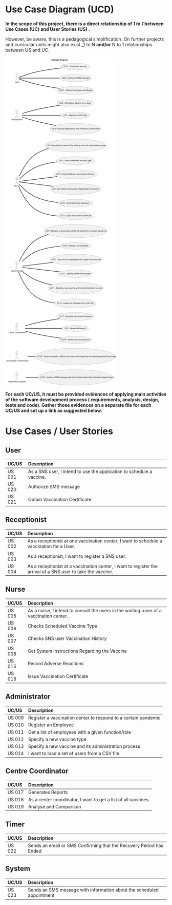 # Use Case Diagram (UCD)

**In the scope of this project, there is a direct relationship of _1 to 1_ between Use Cases (UC) and User Stories (US)
.**

However, be aware, this is a pedagogical simplification. On further projects and curricular units might also exist _1 to
N **and/or** N to 1 relationships between US and UC.

![Use Case Diagram](UCD.svg)

**For each UC/US, it must be provided evidences of applying main activities of the software development process (
requirements, analysis, design, tests and code). Gather those evidences on a separate file for each UC/US and set up a
link as suggested below.**

# Use Cases / User Stories

## User

| UC/US   | Description                                                                               |
|:--------|:------------------------------------------------------------------------------------------|
| US 001  | As a SNS user, I intend to use the application to schedule a vaccine.                     |
| US 020 | Authorize SMS message                                                           |
| US 021 | Obtain Vaccination Certificate                                                                |

## Receptionist

| UC/US  | Description                                                                                                    |
|:-------|:---------------------------------------------------------------------------------------------------------------|
| US 002 | As a receptionist at one vaccination center, I want to schedule a vaccination for a User.                                 |
| US 003 | As a receptionist, I want to register a SNS user.                                                              |
| US 004 | As a receptionist at a vaccination center, I want to register the arrival of a SNS user to take the vaccine.    |

## Nurse

| UC/US  | Description                                                                           |
|:-------|:--------------------------------------------------------------------------------------|
| US 005 | As a nurse, I intend to consult the users in the waiting room of a vaccination center. |
| US 006 | Checks Scheduled Vaccine Type                                                         |
| US 007 | Checks SNS user Vaccination History                                                   |
| US 008 | Get System Instructions Regarding the Vaccine                                         |
| US 015 | Record Adverse Reactions                                                              |
| US 016 | Issue Vaccination Certificate                                                         |

## Administrator

| UC/US  | Description                                                    |                   
|:-------|:---------------------------------------------------------------|
| US 009 | Register a vaccination center to respond to a certain pandemic |
| US 010 | Register an Employee                                           |
| US 011 | Get a list of employees with a given function/role             |
| US 012 | Specify a new vaccine type                                     |
| US 013 | Specify a new vaccine and its administration process           |
| US 014 | I want to load a set of users from a CSV file                  |

## Centre Coordinator

| UC/US  | Description                                                     |                   
|:-------|:----------------------------------------------------------------|
| US 017 | Generates Reports                                               |
| US 018 | As a center coordinator, I want to get a list of all vaccines.  |
| US 019 | Analyse and Comparison                                          |

## Timer

| UC/US   | Description                                                         |
|:--------|:--------------------------------------------------------------------|
| US 022  | Sends an email or SMS Confirming that the Recovery Period has Ended |

## System

| UC/US   | Description                                                         |
|:--------|:--------------------------------------------------------------------|
| US 023  | Sends an SMS message with information about the scheduled appointment |